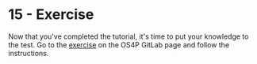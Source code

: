 # 15 - Exercise

Now that you've completed the tutorial, it's time to put your knowledge to the test. Go to the [exercise](https://git.science.uu.nl/os4p24/OS4P/-/blob/main/Resources/_template_week2_Haikus.md?ref_type=heads) on the OS4P GitLab page and follow the instructions.
